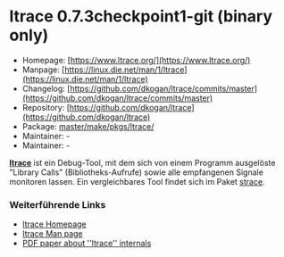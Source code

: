 # ltrace 0.7.3checkpoint1-git (binary only)
 - Homepage: [https://www.ltrace.org/](https://www.ltrace.org/)
 - Manpage: [https://linux.die.net/man/1/ltrace](https://linux.die.net/man/1/ltrace)
 - Changelog: [https://github.com/dkogan/ltrace/commits/master](https://github.com/dkogan/ltrace/commits/master)
 - Repository: [https://github.com/dkogan/ltrace](https://github.com/dkogan/ltrace)
 - Package: [master/make/pkgs/ltrace/](https://github.com/Freetz-NG/freetz-ng/tree/master/make/pkgs/ltrace/)
 - Maintainer: -
 - Maintainer: -

**[ltrace](http://ltrace.alioth.debian.org/)** ist
ein Debug-Tool, mit dem sich von einem Programm ausgelöste "Library
Calls" (Bibliotheks-Aufrufe) sowie alle empfangenen Signale monitoren
lassen. Ein vergleichbares Tool findet sich im Paket
[strace](strace.md).

### Weiterführende Links

-   [ltrace
    Homepage](http://ltrace.alioth.debian.org/)
-   [ltrace Man
    page](http://linux.die.net/man/1/ltrace)
-   [PDF paper about ''ltrace''
    internals](http://ols.108.redhat.com/2007/Reprints/branco-Reprint.pdf)


